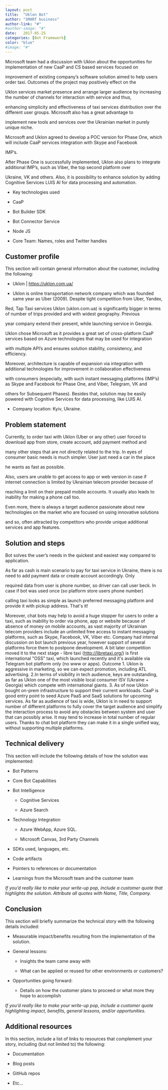 ```yaml
---
layout: post
title:  "Uklon Bot"
author: "SMART business"
author-link: "#"
#author-image: "#"
date:   2017-05-25
categories: [Bot Framework]
color: "blue"
#image: "#" 
---
```



Microsoft team had a discussion with Uklon about the opportunities for implementation of new CaaP and CS based services focused on

improvement of existing company’s software solution aimed to help users order taxi. Outcomes of the project may positively effect on the

Uklon services market presence and arrange larger audience by increasing the number of channels for interaction with service and thus,

enhancing simplicity and effectiveness of taxi services distribution over the different user groups. Microsoft also has a great advantage to

implement new tools and services over the Ukrainian market in purely unique niche.

Microsoft and Uklon agreed to develop a POC version for Phase One, which will include CaaP services integration with Skype and Facebook

IMP’s.

After Phase One is successfully implemented, Uklon also plans to integrate additional IMP’s, such as Viber, the top second platform over

Ukraine, VK and others. Also, it is possibility to enhance solution by adding Cognitive Services LUIS AI for data processing and automation.
 
- Key technologies used
- CaaP

- Bot Builder SDK

- Bot Connector Service

- Node JS
 
- Core Team: Names, roles and Twitter handles 


## Customer profile ##
This section will contain general information about the customer, including the following:

- Uklon | https://uklon.com.ua/

- Uklon is online transportation network company which was founded same year as Uber (2009). Despite tight competition from Uber, Yandex,

Red, Tap Taxi services Uklon (uklon.com.ua) is significantly bigger in terms of number of trips provided and with widest geography. Previous

year company extend their present, while launching service in Georgia.

Uklon chose Microsoft as it provides a great set of cross-platform CaaP services based on Azure technologies that may be used for integration

with multiple API’s and ensures solution stability, consistency, and efficiency.

Moreover, architecture is capable of expansion via integration with additional technologies for improvement in collaboration effectiveness

with consumers (especially, with such instant messaging platforms (IMP’s) as Skype and Facebook for Phase One, and Viber, Telegram, VK and

others for Subsequent Phases). Besides that, solution may be easily powered with Cognitive Services for data processing, like LUIS AI.

- Company location: Kyiv, Ukraine.


## Problem statement ##


Currently, to order taxi with Uklon (Uber or any other) user forced to download app from store, create account, add payment method and

many other steps that are not directly related to the trip. In eyes of consumer basic needs is much simpler. User just need a car in the place

he wants as fast as possible.

Also, users are unable to get access to app or web version in case if internet connection is limited by Ukrainian telecom provider because of

reaching a limit on their prepaid mobile accounts. It usually also leads to inability for making a phone call too.

Even more, there is always a target audience passionate about new technologies on the market who are focused on using innovative solutions

and so, often attracted by competitors who provide unique additional services and app features.


 
## Solution and steps ##


Bot solves the user’s needs in the quickest and easiest way compared to application.

As far as cash is main scenario to pay for taxi service in Ukraine, there is no need to add payment data or create account accordingly. Only

required data from user is phone number, so driver can call user beck. In case if bot was used once (so platform store users phone number)

calling taxi looks as simple as launch preferred messaging platform and provide it with pickup address. That's it!

Moreover, chat bots may help to avoid a huge stopper for users to order a taxi, such as inability to order via phone, app or website because of absence of money on mobile accounts, as vast majority of Ukrainian telecom providers include an unlimited free access to instant messaging platforms, such as Skype, Facebook, VK, Viber etc. Company had internal discussion on bot launch previous year, however support of several platforms force them to postpone development. A bit later competition moved it to the next stage - libre taxi (http://libretaxi.org/) is first international "OSS" taxi, which launched recently and it's available via Telegram bot platform only (no www or apps). Outcome 1. Uklon is aggressive in marketing, so we can expect promotion, including ATL advertising. 2.In terms of visibility in tech audience, keys are outstanding, as far as Uklon one of the most visible local consumer ISV (Ukraine + Georgia) which compete with international giants. 3. As of now Uklon bought on-prem infrastructure to support their current workloads. CaaP is good entry point to seed Azure PaaS and SaaS solutions for upcoming services. As far as audience of taxi is wide, Uklon is in need to support number of different platforms to fully cover the target audience and simplify the interaction process to avoid any obstacles between system and user that can possibly arise. It may tend to increase in total number of regular users. Thanks to chat bot platform they can make it in a single unified way, without supporting multiple platforms.


## Technical delivery ##
This section will include the following details of how the solution was implemented:

- Bot Patterns

- Core Bot Capabilities

- Bot Intelligence

	- Cognitive Services

	- Azure Search


- Technology Integration

	- Azure WebApp, Azure SQL.

	- Microsoft Canvas, 3rd Party Channels

- SDKs used, languages, etc.

- Code artifacts

- Pointers to references or documentation

- Learnings from the Microsoft team and the customer team

*If you’d really like to make your write-up pop, include a customer quote that highlights the solution. Attribute all quotes with Name, Title, Company.*


 
## Conclusion ##

This section will briefly summarize the technical story with the following details included:

- Measurable impact/benefits resulting from the implementation of the solution.

- General lessons:

  - Insights the team came away with

  - What can be applied or reused for other environments or customers?

- Opportunities going forward:

  - Details on how the customer plans to proceed or what more they hope to accomplish

*If you’d really like to make your write-up pop, include a customer quote highlighting impact, benefits, general lessons, and/or opportunities.*


## Additional resources ##
In this section, include a list of links to resources that complement your story, including (but not limited to) the following:

- Documentation

- Blog posts

- GitHub repos

- Etc…
